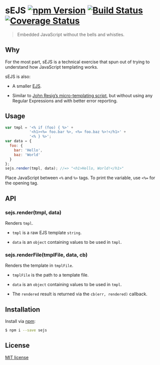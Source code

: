 # sEJS [![npm Version](http://img.shields.io/npm/v/sejs.svg?style=flat)](https://www.npmjs.org/package/sejs) [![Build Status](https://img.shields.io/travis/yuanqing/sejs.svg?style=flat)](https://travis-ci.org/yuanqing/sejs) [![Coverage Status](https://img.shields.io/coveralls/yuanqing/sejs.svg?style=flat)](https://coveralls.io/r/yuanqing/sejs)

> Embedded JavaScript without the bells and whistles.

## Why

For the most part, sEJS is a technical exercise that spun out of trying to understand how JavaScript templating works.

sEJS is also:

- A smaller [EJS](https://github.com/visionmedia/ejs).

- Similar to [John Resig&rsquo;s micro-templating script](http://ejohn.org/blog/javascript-micro-templating/), but without using any Regular Expressions and with better error reporting.

## Usage

```js
var tmpl = '<% if (foo) { %>' +
           '<h1><%= foo.bar %>, <%= foo.baz %>!</h1>' +
           '<% } %>';
var data = {
  foo: {
    bar: 'Hello',
    baz: 'World'
  }
};
sejs.render(tmpl, data); //=> "<h1>Hello, World!</h1>"
```

Place JavaScript between `<%` and `%>` tags. To print the variable, use `<%=` for the opening tag.

## API

### sejs.render(tmpl, data)

Renders `tmpl`.

- `tmpl` is a raw EJS template `string`.

- `data` is an `object` containing values to be used in `tmpl`.

### sejs.renderFile(tmplFile, data, cb)

Renders the template in `tmplFile`.

- `tmplFile` is the path to a template file.

- `data` is an `object` containing values to be used in `tmpl`.

- The `rendered` result is returned via the `cb(err, rendered)` callback.

## Installation

Install via [npm](https://www.npmjs.org/package/sejs):

```bash
$ npm i --save sejs
```

## License

[MIT license](https://github.com/yuanqing/sejs/blob/master/LICENSE)

